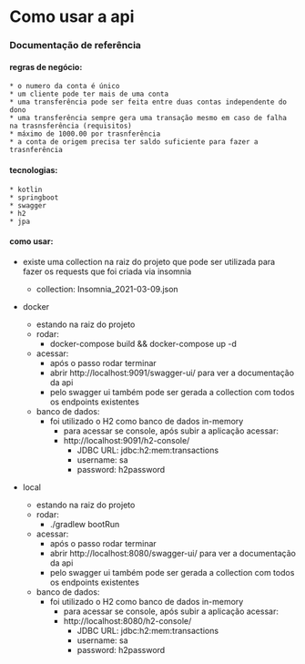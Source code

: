 # Como usar a api

### Documentação de referência

#### regras de negócio:
    * o numero da conta é único
    * um cliente pode ter mais de uma conta
    * uma transferência pode ser feita entre duas contas independente do dono
    * uma transferência sempre gera uma transação mesmo em caso de falha na trasnsferência (requisitos)
    * máximo de 1000.00 por trasnferência
    * a conta de origem precisa ter saldo suficiente para fazer a trasnferência
    
#### tecnologias:
    * kotlin
    * springboot
    * swagger
    * h2
    * jpa
    
#### como usar:
* existe uma collection na raiz do projeto que pode ser utilizada para 
fazer os requests que foi criada via insomnia
  * collection: Insomnia_2021-03-09.json
    
* docker
    * estando na raiz do projeto
    * rodar:
        * docker-compose build && docker-compose up -d
    * acessar:
        * após o passo rodar terminar
        * abrir http://localhost:9091/swagger-ui/ para ver a documentação da api
        * pelo swagger ui também pode ser gerada a collection com todos os endpoints existentes
    * banco de dados:
        * foi utilizado o H2 como banco de dados in-memory
            * para acessar se console, após subir a aplicação acessar:
            * http://localhost:9091/h2-console/
                * JDBC URL: jdbc:h2:mem:transactions
                * username: sa
                * password: h2password
* local
    * estando na raiz do projeto
    * rodar:
        * ./gradlew bootRun
    * acessar:
        * após o passo rodar terminar
        * abrir http://localhost:8080/swagger-ui/ para ver a documentação da api
        * pelo swagger ui também pode ser gerada a collection com todos os endpoints existentes
    * banco de dados:
        * foi utilizado o H2 como banco de dados in-memory
            * para acessar se console, após subir a aplicação acessar:
            * http://localhost:8080/h2-console/
                * JDBC URL: jdbc:h2:mem:transactions
                * username: sa
                * password: h2password
    